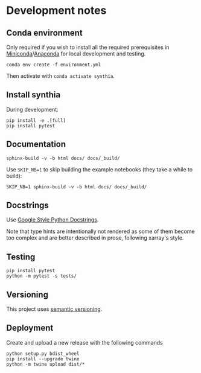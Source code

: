 # Development notes

## Conda environment

Only required if you wish to install all the required prerequisites in [Miniconda](https://docs.conda.io/en/latest/miniconda.html)/[Anaconda](https://www.anaconda.com/) for local development and testing.

```
conda env create -f environment.yml
```

Then activate with `conda activate synthia`.


## Install synthia

During development:

```
pip install -e .[full]
pip install pytest
```


## Documentation

```
sphinx-build -v -b html docs/ docs/_build/
```

Use `SKIP_NB=1` to skip building the example notebooks (they take a while to build):
```
SKIP_NB=1 sphinx-build -v -b html docs/ docs/_build/
```

## Docstrings

Use [Google Style Python Docstrings](https://sphinxcontrib-napoleon.readthedocs.io/en/latest/index.html#google-vs-numpy).

Note that type hints are intentionally not rendered as some of them become too complex and are better described in prose, following xarray's style.

## Testing

```
pip install pytest
python -m pytest -s tests/
```

## Versioning

This project uses [semantic versioning](https://semver.org/).

## Deployment

Create and upload a new release with the following commands

```
python setup.py bdist_wheel
pip install --upgrade twine
python -m twine upload dist/*
```